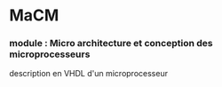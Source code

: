 # MaCM
### module : Micro architecture et conception des microprocesseurs
description en VHDL d'un microprocesseur 
